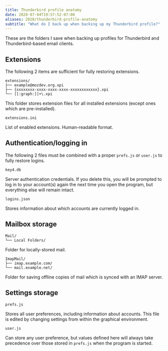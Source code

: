```yaml
---
title: Thunderbird profile anatomy
date: 2020-07-04T19:57:52-07:00
aliases: 2020/thunderbird-profile-anatomy
subtitle: "What do I back up when backing up my Thunderbird profile?"
---
```

These are the folders I save when backing up profiles for Thunderbird
and Thunderbird-based email clients.

Extensions
----------
The following 2 items are sufficient for fully restoring extensions.
```
extensions/
├── example@mozdev.org.xpi
├── {xxxxxxxx-xxxx-xxxx-xxxx-xxxxxxxxxxxx}.xpi
└── [[:graph:]]+\.xpi
```
This folder stores extension files for all installed extensions (except
ones which are pre-installed).
```
extensions.ini
```
List of enabled extensions. Human-readable format.

Authentication/logging in
-------------------------
The following 2 files must be combined with a proper `prefs.js` or
`user.js` to fully restore logins.
```
key4.db
```
Server authentication credentials. If you delete this, you will be
prompted to log in to your account(s) again the next time you open the
program, but everything else will remain intact.
```
logins.json
```
Stores information about which accounts are currently logged in.

Mailbox storage
---------------
```
Mail/
└── Local Folders/
```
Folder for locally-stored mail.
```
ImapMail/
├── imap.example.com/
└── mail.example.net/
```
Folder for saving offline copies of mail which is synced with an IMAP
server.

Settings storage
----------------
```
prefs.js
```
Stores all user preferences, including information about accounts. This
file is edited by changing settings from within the graphical
environment.
```
user.js
```
Can store any user preference, but values defined here will always take
precedence over those stored in `prefs.js` when the program is started.
